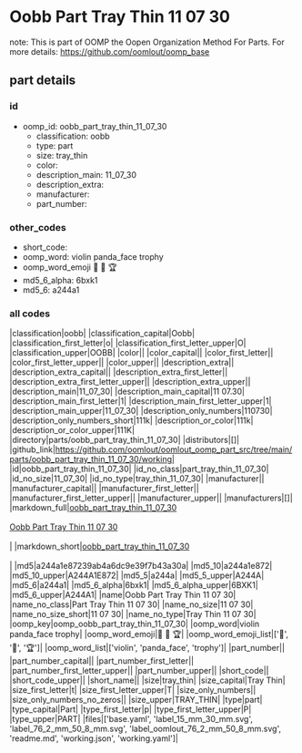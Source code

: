 # Oobb Part Tray Thin 11 07 30  

note: This is part of OOMP the Oopen Organization Method For Parts. For more details: https://github.com/oomlout/oomp_base

##  part details





### id
* oomp_id: oobb_part_tray_thin_11_07_30
  * classification: oobb
  * type: part
  * size: tray_thin
  * color: 
  * description_main: 11_07_30
  * description_extra: 
  * manufacturer: 
  * part_number: 

### other_codes
* short_code: 
* oomp_word: violin panda_face trophy
* oomp_word_emoji :violin: :panda_face: :trophy:
* md5_6_alpha: 6bxk1
* md5_6: a244a1

### all codes 
|classification|oobb|
|classification_capital|Oobb|
|classification_first_letter|o|
|classification_first_letter_upper|O|
|classification_upper|OOBB|
|color||
|color_capital||
|color_first_letter||
|color_first_letter_upper||
|color_upper||
|description_extra||
|description_extra_capital||
|description_extra_first_letter||
|description_extra_first_letter_upper||
|description_extra_upper||
|description_main|11_07_30|
|description_main_capital|11 07.30|
|description_main_first_letter|1|
|description_main_first_letter_upper|1|
|description_main_upper|11_07_30|
|description_only_numbers|110730|
|description_only_numbers_short|111k|
|description_or_color|111k|
|description_or_color_upper|111K|
|directory|parts/oobb_part_tray_thin_11_07_30|
|distributors|[]|
|github_link|https://github.com/oomlout/oomlout_oomp_part_src/tree/main/parts/oobb_part_tray_thin_11_07_30/working|
|id|oobb_part_tray_thin_11_07_30|
|id_no_class|part_tray_thin_11_07_30|
|id_no_size|11_07_30|
|id_no_type|tray_thin_11_07_30|
|manufacturer||
|manufacturer_capital||
|manufacturer_first_letter||
|manufacturer_first_letter_upper||
|manufacturer_upper||
|manufacturers|[]|
|markdown_full|[oobb_part_tray_thin_11_07_30](https://github.com/oomlout/oomlout_oomp_part_src/tree/main/parts/oobb_part_tray_thin_11_07_30/working)<br>[](https://github.com/oomlout/oomlout_oomp_part_src/tree/main/parts/oobb_part_tray_thin_11_07_30/working)<br>[Oobb Part Tray Thin 11 07 30](https://github.com/oomlout/oomlout_oomp_part_src/tree/main/parts/oobb_part_tray_thin_11_07_30/working)<br><br>|
|markdown_short|[oobb_part_tray_thin_11_07_30](https://github.com/oomlout/oomlout_oomp_part_src/tree/main/parts/oobb_part_tray_thin_11_07_30/working)<br><br>|
|md5|a244a1e87239ab4a6dc9e39f7b43a30a|
|md5_10|a244a1e872|
|md5_10_upper|A244A1E872|
|md5_5|a244a|
|md5_5_upper|A244A|
|md5_6|a244a1|
|md5_6_alpha|6bxk1|
|md5_6_alpha_upper|6BXK1|
|md5_6_upper|A244A1|
|name|Oobb Part Tray Thin 11 07 30|
|name_no_class|Part Tray Thin 11 07 30|
|name_no_size|11 07 30|
|name_no_size_short|11 07 30|
|name_no_type|Tray Thin 11 07 30|
|oomp_key|oomp_oobb_part_tray_thin_11_07_30|
|oomp_word|violin panda_face trophy|
|oomp_word_emoji|:violin: :panda_face: :trophy:|
|oomp_word_emoji_list|[':violin:', ':panda_face:', ':trophy:']|
|oomp_word_list|['violin', 'panda_face', 'trophy']|
|part_number||
|part_number_capital||
|part_number_first_letter||
|part_number_first_letter_upper||
|part_number_upper||
|short_code||
|short_code_upper||
|short_name||
|size|tray_thin|
|size_capital|Tray Thin|
|size_first_letter|t|
|size_first_letter_upper|T|
|size_only_numbers||
|size_only_numbers_no_zeros||
|size_upper|TRAY_THIN|
|type|part|
|type_capital|Part|
|type_first_letter|p|
|type_first_letter_upper|P|
|type_upper|PART|
|files|['base.yaml', 'label_15_mm_30_mm.svg', 'label_76_2_mm_50_8_mm.svg', 'label_oomlout_76_2_mm_50_8_mm.svg', 'readme.md', 'working.json', 'working.yaml']|
